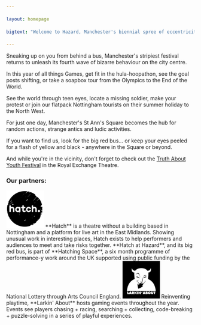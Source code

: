 ```yaml
---

layout: homepage

bigtext: "Welcome to Hazard, Manchester's biennial spree of eccentricity.  We're now counting down the hours til we burst into the City Centre in a yellow stripey blaze!"

---
```


Sneaking up on you from behind a bus, Manchester's stripiest festival returns to unleash its fourth wave of bizarre behaviour on the city centre. 

In this year of all things Games, get fit in the hula-hoopathon, see the goal posts shifting, or take a soapbox tour from the Olympics to the End of the World. 

See the world through teen eyes, locate a missing soldier, make your protest or join our flatpack Nottingham tourists on their summer holiday to the North West.

For just one day, Manchester's St Ann's Square becomes the hub for random actions, strange antics and ludic activities.    

If you want to find us, look for the big red bus… or keep your eyes peeled for a flash of yellow and black - anywhere in the Square or beyond.

And while you're in the vicinity, don't forget to check out the [Truth About Youth Festival](http://www.royalexchange.co.uk/TaY.aspx?page=796) in the Royal Exchange Theatre. 

### Our partners:
<img src="assets/images/hatch.png" alt="Hatch" class="inline"> 
**Hatch** is a theatre without a building based in Nottingham and a platform for live art in the East Midlands. Showing unusual work in interesting places, Hatch exists to help performers and audiences to meet and take risks together. **Hatch at Hazard**, and its big red bus, is part of **Hatching Space**, a six month programme of performance-y work around the UK supported using public funding by the National Lottery through Arts Council England.

<img src="assets/images/larkin.png" alt="Larkin About" class="inline">
Reinventing playtime, **Larkin' About** hosts gaming events throughout the year.  Events see players chasing + racing, searching + collecting, code-breaking + puzzle-solving in a series of playful experiences.